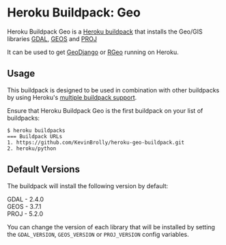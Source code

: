 Heroku Buildpack: Geo
=====================

Heroku Buildpack Geo is a [Heroku buildpack](http://devcenter.heroku.com/articles/buildpacks) that
installs the Geo/GIS libraries [GDAL](https://www.gdal.org/), [GEOS](https://trac.osgeo.org/geos/) and [PROJ](https://proj4.org/)

It can be used to get [GeoDjango](https://docs.djangoproject.com/en/2.1/ref/contrib/gis/) or [RGeo](https://github.com/rgeo/rgeo) running on Heroku.

Usage
-----

This buildpack is designed to be used in combination with other buildpacks by using Heroku's [multiple buildpack support](https://devcenter.heroku.com/articles/using-multiple-buildpacks-for-an-app).

Ensure that Heroku Buildpack Geo is the first buildpack on your list of buildpacks:


```
$ heroku buildpacks
=== Buildpack URLs
1. https://github.com/KevinBrolly/heroku-geo-buildpack.git
2. heroku/python
```

Default Versions
----------------

The buildpack will install the following version by default:

GDAL - 2.4.0</br>
GEOS - 3.7.1</br>
PROJ - 5.2.0</br>

You can change the version of each library that will be installed by setting the `GDAL_VERSION`, `GEOS_VERSION` or `PROJ_VERSION` config variables.
